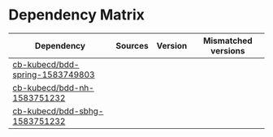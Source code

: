 # Dependency Matrix

Dependency | Sources | Version | Mismatched versions
---------- | ------- | ------- | -------------------
[cb-kubecd/bdd-spring-1583749803](https://github.com/cb-kubecd/bdd-spring-1583749803.git) |  | []() | 
[cb-kubecd/bdd-nh-1583751232](https://github.com/cb-kubecd/bdd-nh-1583751232.git) |  | []() | 
[cb-kubecd/bdd-sbhg-1583751232](https://github.com/cb-kubecd/bdd-sbhg-1583751232.git) |  | []() | 
